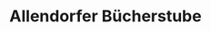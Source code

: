 ---
title: "Allendorfer Bücherstube"
url: /allendorf/allendorfer-buecherstube/
shop: Schreibwaren
---